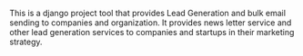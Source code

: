 This is a django project tool that provides Lead Generation and bulk email sending to companies and organization. It provides news letter service and other lead generation services to companies and startups in their marketing strategy.
